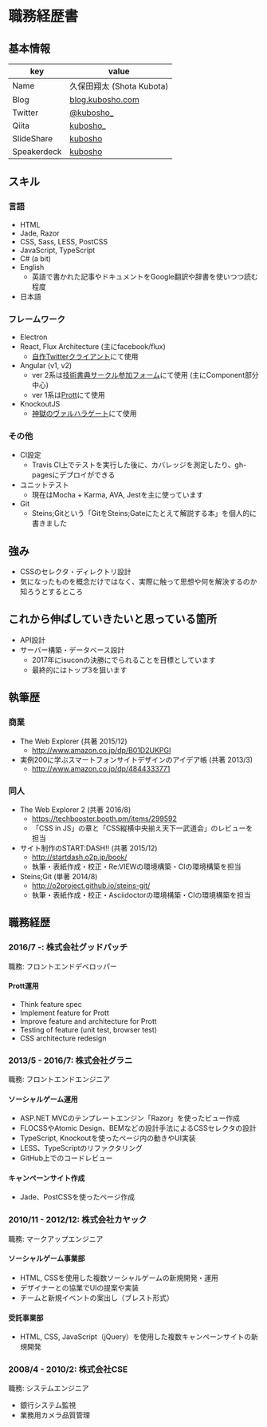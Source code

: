 # 職務経歴書

## 基本情報

|key|value|
|---|-----|
|Name|久保田翔太 (Shota Kubota)|
|Blog|[blog.kubosho.com](http://blog.kubosho.com/)|
|Twitter|[@kubosho_](https://twitter.com/kubosho_)|
|Qiita|[kubosho_](http://qiita.com/kubosho_)|
|SlideShare|[kubosho](http://www.slideshare.net/kubosho)|
|Speakerdeck|[kubosho](https://speakerdeck.com/kubosho)|

## スキル

### 言語

- HTML
- Jade, Razor
- CSS, Sass, LESS, PostCSS
- JavaScript, TypeScript
- C# (a bit)
- English
  - 英語で書かれた記事やドキュメントをGoogle翻訳や辞書を使いつつ読む程度
- 日本語

### フレームワーク

- Electron
- React, Flux Architecture (主にfacebook/flux)
  - [自作Twitterクライアント](https://github.com/kubosho/noisy)にて使用
- Angular (v1, v2)
  - ver 2系は[技術書典サークル参加フォーム](https://techbookfest.org/)にて使用 (主にComponent部分中心)
  - ver 1系は[Prott](https://prottapp.com/)にて使用
- KnockoutJS
  - [神獄のヴァルハラゲート](http://pf.gree.net/58748/)にて使用

### その他

- CI設定
  - Travis CI上でテストを実行した後に、カバレッジを測定したり、gh-pagesにデプロイができる
- ユニットテスト
  - 現在はMocha + Karma, AVA, Jestを主に使っています
- Git
  - Steins;Gitという「GitをSteins;Gateにたとえて解説する本」を個人的に書きました

## 強み

- CSSのセレクタ・ディレクトリ設計
- 気になったものを概念だけではなく、実際に触って思想や何を解決するのか知ろうとするところ

## これから伸ばしていきたいと思っている箇所

- API設計
- サーバー構築・データベース設計
  - 2017年にisuconの決勝にでられることを目標としています
  - 最終的にはトップ3を狙います

## 執筆歴

### 商業

- The Web Explorer (共著 2015/12)
  - http://www.amazon.co.jp/dp/B01D2UKPGI
- 実例200に学ぶスマートフォンサイトデザインのアイデア帳 (共著 2013/3)
  - http://www.amazon.co.jp/dp/4844333771

### 同人

- The Web Explorer 2 (共著 2016/8)
  - https://techbooster.booth.pm/items/299592
  - 「CSS in JS」の章と「CSS縦横中央揃え天下一武道会」のレビューを担当
- サイト制作のSTART:DASH!! (共著 2015/12)
  - http://startdash.o2p.jp/book/
  - 執筆・表紙作成・校正・Re:VIEWの環境構築・CIの環境構築を担当
- Steins;Git (単著 2014/8)
  - http://o2project.github.io/steins-git/
  - 執筆・表紙作成・校正・Asciidoctorの環境構築・CIの環境構築を担当

## 職務経歴

### 2016/7 -: 株式会社グッドパッチ

職務: フロントエンドデベロッパー

#### Prott運用

- Think feature spec
- Implement feature for Prott
- Improve feature and architecture for Prott
- Testing of feature (unit test, browser test)
- CSS architecture redesign

### 2013/5 - 2016/7: 株式会社グラニ

職務: フロントエンドエンジニア

#### ソーシャルゲーム運用

- ASP.NET MVCのテンプレートエンジン「Razor」を使ったビュー作成
- FLOCSSやAtomic Design、BEMなどの設計手法によるCSSセレクタの設計
- TypeScript, Knockoutを使ったページ内の動きやUI実装
- LESS、TypeScriptのリファクタリング
- GitHub上でのコードレビュー

#### キャンペーンサイト作成

- Jade、PostCSSを使ったページ作成

### 2010/11 - 2012/12: 株式会社カヤック

職務: マークアップエンジニア

#### ソーシャルゲーム事業部　

- HTML, CSSを使用した複数ソーシャルゲームの新規開発・運用
- デザイナーとの協業でUIの提案や実装
- チームと新規イベントの案出し（ブレスト形式）

#### 受託事業部

- HTML, CSS, JavaScript（jQuery）を使用した複数キャンペーンサイトの新規開発

### 2008/4 - 2010/2: 株式会社CSE

職務: システムエンジニア

- 銀行システム監視
- 業務用カメラ品質管理
